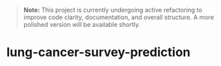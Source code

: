 > **Note:** This project is currently undergoing active refactoring to improve code clarity, documentation, and overall structure. A more polished version will be available shortly.
# lung-cancer-survey-prediction
